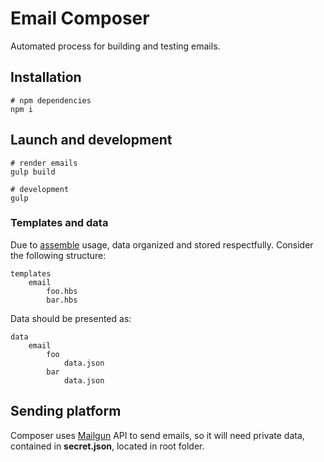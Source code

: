 # Email Composer

Automated process for building and testing emails.


## Installation

```
# npm dependencies
npm i
```


## Launch and development

```
# render emails
gulp build

# development
gulp
```

### Templates and data

Due to [assemble](http://assemble.io/) usage, data organized and stored respectfully.
Consider the following structure:

```
templates
    email
        foo.hbs
        bar.hbs
```

Data should be presented as:

```
data
    email
        foo
            data.json
        bar
            data.json
```

## Sending platform

Composer uses [Mailgun](https://mailgun.com/app/dashboard) API to send emails,
so it will need private data, contained in **secret.json**, located in root folder.
